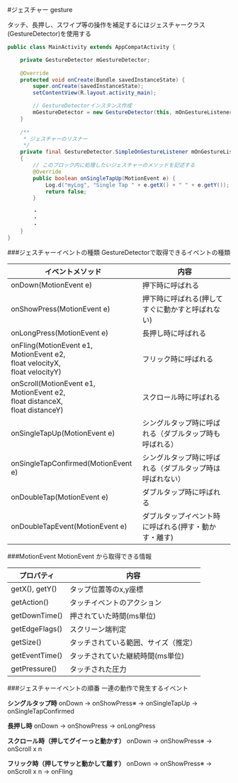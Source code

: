 #ジェスチャー gesture

タッチ、長押し、スワイプ等の操作を補足するにはジェスチャークラス(GestureDetector)を使用する

```java
public class MainActivity extends AppCompatActivity {

    private GestureDetector mGestureDetector;
    
    @Override
    protected void onCreate(Bundle savedInstanceState) {
        super.onCreate(savedInstanceState);
        setContentView(R.layout.activity_main);

        // GestureDetectorインスタンス作成
        mGestureDetector = new GestureDetector(this, mOnGestureListener);
    }
    
    /**
     * ジェスチャーのリスナー
     */
    private final GestureDetector.SimpleOnGestureListener mOnGestureListener = new GestureDetector.SimpleOnGestureListener() 
    {
        // このブロック内に処理したいジェスチャーのメソッドを記述する
        @Override
        public boolean onSingleTapUp(MotionEvent e) {
            Log.d("myLog", "Single Tap " + e.getX() + " " + e.getY());
            return false;
        }
        
        ・
        ・
        ・
    }
}
```

###ジェスチャーイベントの種類
GestureDetectorで取得できるイベントの種類

|イベントメソッド|内容|
|---|---|
|onDown(MotionEvent e) |	押下時に呼ばれる
|onShowPress(MotionEvent e) |	押下時に呼ばれる(押してすぐに動かすと呼ばれない)
|onLongPress(MotionEvent e) |	長押し時に呼ばれる
|onFling(MotionEvent e1,<br> MotionEvent e2,<br>float velocityX,<br> float velocityY) |	フリック時に呼ばれる
|onScroll(MotionEvent e1,<br> MotionEvent e2,<br> float distanceX,<br>float distanceY) |	スクロール時に呼ばれる
|onSingleTapUp(MotionEvent e) |	シングルタップ時に呼ばれる（ダブルタップ時も呼ばれる）
|onSingleTapConfirmed(MotionEvent e) |	シングルタップ時に呼ばれる（ダブルタップ時は呼ばれない）
|onDoubleTap(MotionEvent e) |	ダブルタップ時に呼ばれる
|onDoubleTapEvent(MotionEvent e) |	ダブルタップイベント時に呼ばれる(押す・動かす・離す)


###MotionEvent
MotionEvent から取得できる情報

|プロパティ|内容|
|---|---|
|getX(), getY()|タップ位置等のx,y座標|
|getAction()|	タッチイベントのアクション|
|getDownTime()|	押されていた時間(ms単位)|
|getEdgeFlags()|	スクリーン端判定|
|getSize()|	タッチされている範囲、サイズ（推定）|
|getEventTime()|	タッチされていた継続時間(ms単位)|
|getPressure()|	タッチされた圧力|

###ジェスチャーイベントの順番
一連の動作で発生するイベント

**シングルタップ時**
onDown → onShowPress※ → onSingleTapUp → onSingleTapConfirmed

**長押し時**
onDown → onShowPress → onLongPress

**スクロール時（押してグイーっと動かす）**
onDown → onShowPress※ → onScroll x n

**フリック時（押してサッと動かして離す）**
onDown → onShowPress※ → onScroll x n → onFling